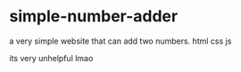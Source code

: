 # simple-number-adder
a very simple website that can add two numbers. html css js

its very unhelpful lmao
